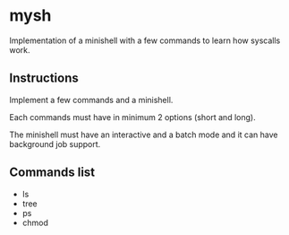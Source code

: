 # mysh

Implementation of a minishell with a few commands to learn how syscalls work.

## Instructions

Implement a few commands and a minishell.

Each commands must have in minimum 2 options (short and long).

The minishell must have an interactive and a batch mode and it can have background job support.

## Commands list
- ls
- tree
- ps
- chmod
